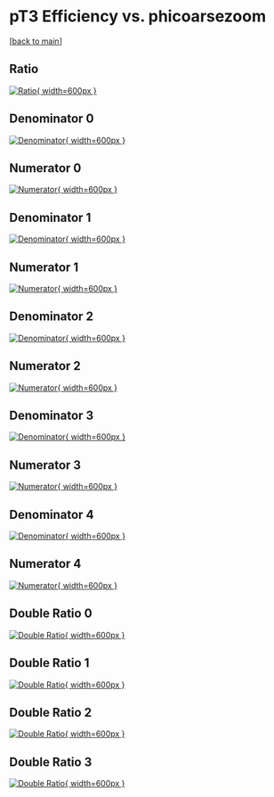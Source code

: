 # pT3 Efficiency vs. phicoarsezoom

[[back to main](./)]



## Ratio

[![Ratio](../mtv/var/pT3_xtr_11_-1_eff_phicoarsezoom.png){ width=600px }](../mtv/var/pT3_xtr_11_-1_eff_phicoarsezoom.pdf)

## Denominator 0

[![Denominator](../mtv/den/pT3_xtr_11_-1_eff_phicoarsezoom_den0.png){ width=600px }](../mtv/den/pT3_xtr_11_-1_eff_phicoarsezoom_den0.pdf)

## Numerator 0

[![Numerator](../mtv/num/pT3_xtr_11_-1_eff_phicoarsezoom_num0.png){ width=600px }](../mtv/num/pT3_xtr_11_-1_eff_phicoarsezoom_num0.pdf)

## Denominator 1

[![Denominator](../mtv/den/pT3_xtr_11_-1_eff_phicoarsezoom_den1.png){ width=600px }](../mtv/den/pT3_xtr_11_-1_eff_phicoarsezoom_den1.pdf)

## Numerator 1

[![Numerator](../mtv/num/pT3_xtr_11_-1_eff_phicoarsezoom_num1.png){ width=600px }](../mtv/num/pT3_xtr_11_-1_eff_phicoarsezoom_num1.pdf)

## Denominator 2

[![Denominator](../mtv/den/pT3_xtr_11_-1_eff_phicoarsezoom_den2.png){ width=600px }](../mtv/den/pT3_xtr_11_-1_eff_phicoarsezoom_den2.pdf)

## Numerator 2

[![Numerator](../mtv/num/pT3_xtr_11_-1_eff_phicoarsezoom_num2.png){ width=600px }](../mtv/num/pT3_xtr_11_-1_eff_phicoarsezoom_num2.pdf)

## Denominator 3

[![Denominator](../mtv/den/pT3_xtr_11_-1_eff_phicoarsezoom_den3.png){ width=600px }](../mtv/den/pT3_xtr_11_-1_eff_phicoarsezoom_den3.pdf)

## Numerator 3

[![Numerator](../mtv/num/pT3_xtr_11_-1_eff_phicoarsezoom_num3.png){ width=600px }](../mtv/num/pT3_xtr_11_-1_eff_phicoarsezoom_num3.pdf)

## Denominator 4

[![Denominator](../mtv/den/pT3_xtr_11_-1_eff_phicoarsezoom_den4.png){ width=600px }](../mtv/den/pT3_xtr_11_-1_eff_phicoarsezoom_den4.pdf)

## Numerator 4

[![Numerator](../mtv/num/pT3_xtr_11_-1_eff_phicoarsezoom_num4.png){ width=600px }](../mtv/num/pT3_xtr_11_-1_eff_phicoarsezoom_num4.pdf)

## Double Ratio 0

[![Double Ratio](../mtv/ratio/pT3_xtr_11_-1_eff_phicoarsezoom_ratio0.png){ width=600px }](../mtv/ratio/pT3_xtr_11_-1_eff_phicoarsezoom_ratio0.pdf)

## Double Ratio 1

[![Double Ratio](../mtv/ratio/pT3_xtr_11_-1_eff_phicoarsezoom_ratio1.png){ width=600px }](../mtv/ratio/pT3_xtr_11_-1_eff_phicoarsezoom_ratio1.pdf)

## Double Ratio 2

[![Double Ratio](../mtv/ratio/pT3_xtr_11_-1_eff_phicoarsezoom_ratio2.png){ width=600px }](../mtv/ratio/pT3_xtr_11_-1_eff_phicoarsezoom_ratio2.pdf)

## Double Ratio 3

[![Double Ratio](../mtv/ratio/pT3_xtr_11_-1_eff_phicoarsezoom_ratio3.png){ width=600px }](../mtv/ratio/pT3_xtr_11_-1_eff_phicoarsezoom_ratio3.pdf)

